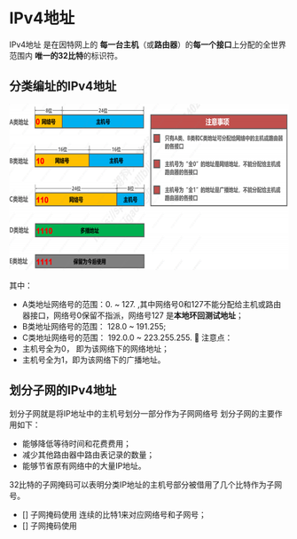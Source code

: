 # IPv4地址
IPv4地址 是在因特网上的 **每一台主机**（或**路由器**）的**每一个接口**上分配的全世界范围内 **唯一的32比特**的标识符。

## 分类编址的IPv4地址
 <div align=left><img width="560" height="300" src="./images/分类的IPv4地址.PNG"/></div>   

其中：
- A类地址网络号的范围：0. ~ 127. ,其中网络号0和127不能分配给主机或路由器接口，网络号0保留不指派，网络号127 是**本地环回测试地址**；
- B类地址网络号的范围： 128.0 ~ 191.255;
- C类地址网络号的范围： 192.0.0 ~ 223.255.255.
:pencil:   注意点：
- 主机号全为0， 即为该网络下的网络地址；
- 主机号全为1，即为该网络下的广播地址。

## 划分子网的IPv4地址
划分子网就是将IP地址中的主机号划分一部分作为子网网络号
划分子网的主要作用如下：
- 能够降低等待时间和花费费用；
- 减少其他路由器中路由表记录的数量；
- 能够节省原有网络中的大量IP地址。

32比特的子网掩码可以表明分类IP地址的主机号部分被借用了几个比特作为子网号。
- [] 子网掩码使用 连续的比特1来对应网络号和子网号；
- [] 子网掩码使用

